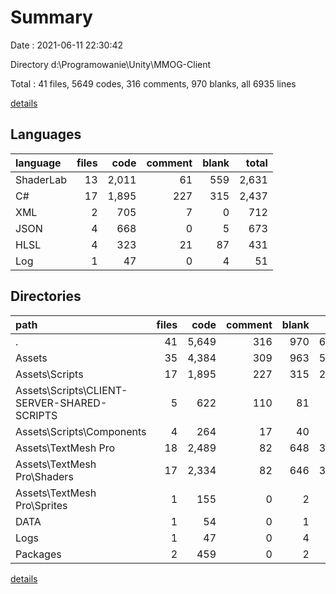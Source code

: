 # Summary

Date : 2021-06-11 22:30:42

Directory d:\Programowanie\Unity\MMOG-Client

Total : 41 files,  5649 codes, 316 comments, 970 blanks, all 6935 lines

[details](details.md)

## Languages
| language | files | code | comment | blank | total |
| :--- | ---: | ---: | ---: | ---: | ---: |
| ShaderLab | 13 | 2,011 | 61 | 559 | 2,631 |
| C# | 17 | 1,895 | 227 | 315 | 2,437 |
| XML | 2 | 705 | 7 | 0 | 712 |
| JSON | 4 | 668 | 0 | 5 | 673 |
| HLSL | 4 | 323 | 21 | 87 | 431 |
| Log | 1 | 47 | 0 | 4 | 51 |

## Directories
| path | files | code | comment | blank | total |
| :--- | ---: | ---: | ---: | ---: | ---: |
| . | 41 | 5,649 | 316 | 970 | 6,935 |
| Assets | 35 | 4,384 | 309 | 963 | 5,656 |
| Assets\Scripts | 17 | 1,895 | 227 | 315 | 2,437 |
| Assets\Scripts\CLIENT-SERVER-SHARED-SCRIPTS | 5 | 622 | 110 | 81 | 813 |
| Assets\Scripts\Components | 4 | 264 | 17 | 40 | 321 |
| Assets\TextMesh Pro | 18 | 2,489 | 82 | 648 | 3,219 |
| Assets\TextMesh Pro\Shaders | 17 | 2,334 | 82 | 646 | 3,062 |
| Assets\TextMesh Pro\Sprites | 1 | 155 | 0 | 2 | 157 |
| DATA | 1 | 54 | 0 | 1 | 55 |
| Logs | 1 | 47 | 0 | 4 | 51 |
| Packages | 2 | 459 | 0 | 2 | 461 |

[details](details.md)